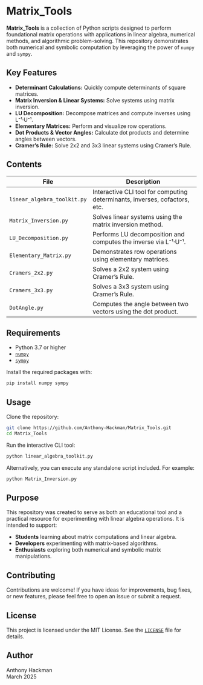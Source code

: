 # Matrix_Tools

**Matrix_Tools** is a collection of Python scripts designed to perform foundational matrix operations with applications in linear algebra, numerical methods, and algorithmic problem-solving. This repository demonstrates both numerical and symbolic computation by leveraging the power of `numpy` and `sympy`.

## Key Features

- **Determinant Calculations:** Quickly compute determinants of square matrices.
- **Matrix Inversion & Linear Systems:** Solve systems using matrix inversion.
- **LU Decomposition:** Decompose matrices and compute inverses using L⁻¹·U⁻¹.
- **Elementary Matrices:** Perform and visualize row operations.
- **Dot Products & Vector Angles:** Calculate dot products and determine angles between vectors.
- **Cramer’s Rule:** Solve 2x2 and 3x3 linear systems using Cramer’s Rule.

## Contents

| File                        | Description                                                                    |
|-----------------------------|--------------------------------------------------------------------------------|
| `linear_algebra_toolkit.py` | Interactive CLI tool for computing determinants, inverses, cofactors, etc.     |
| `Matrix_Inversion.py`       | Solves linear systems using the matrix inversion method.                       |
| `LU_Decomposition.py`       | Performs LU decomposition and computes the inverse via L⁻¹·U⁻¹.                 |
| `Elementary_Matrix.py`      | Demonstrates row operations using elementary matrices.                         |
| `Cramers_2x2.py`            | Solves a 2x2 system using Cramer’s Rule.                                         |
| `Cramers_3x3.py`            | Solves a 3x3 system using Cramer’s Rule.                                         |
| `DotAngle.py`               | Computes the angle between two vectors using the dot product.                  |

## Requirements

- Python 3.7 or higher
- [`numpy`](https://numpy.org/)
- [`sympy`](https://www.sympy.org/)

Install the required packages with:

```bash
pip install numpy sympy
```

## Usage

Clone the repository:

```bash
git clone https://github.com/Anthony-Hackman/Matrix_Tools.git
cd Matrix_Tools
```

Run the interactive CLI tool:

```bash
python linear_algebra_toolkit.py
```

Alternatively, you can execute any standalone script included. For example:

```bash
python Matrix_Inversion.py
```

## Purpose

This repository was created to serve as both an educational tool and a practical resource for experimenting with linear algebra operations. It is intended to support:

- **Students** learning about matrix computations and linear algebra.
- **Developers** experimenting with matrix-based algorithms.
- **Enthusiasts** exploring both numerical and symbolic matrix manipulations.

## Contributing

Contributions are welcome! If you have ideas for improvements, bug fixes, or new features, please feel free to open an issue or submit a request.

## License

This project is licensed under the MIT License. See the [`LICENSE`](LICENSE) file for details.

## Author

Anthony Hackman  
March 2025
